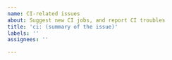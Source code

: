 ```yaml
---
name: CI-related issues
about: Suggest new CI jobs, and report CI troubles
title: 'ci: (summary of the issue)'
labels: ''
assignees: ''

---
```



